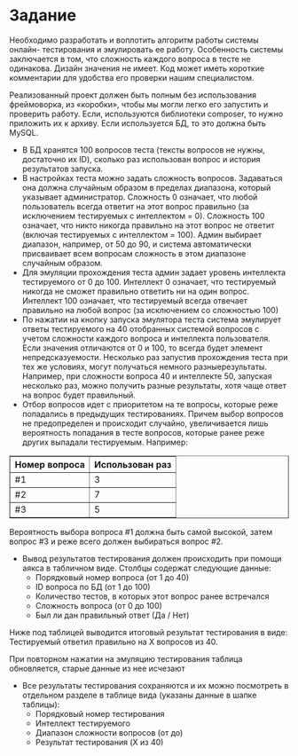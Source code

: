 # Задание
Необходимо разработать и воплотить алгоритм работы системы онлайн-
тестирования и эмулировать ее работу. Особенность системы заключается в том,
что сложность каждого вопроса в тесте не одинакова. Дизайн значения не имеет.
Код может иметь короткие комментарии для удобства его проверки нашим
специалистом.

Реализованный проект должен быть полным без использования фреймоворка,
из «коробки», чтобы мы могли легко его запустить и проверить работу. Если,
используются библиотеки composer, то нужно приложить их к архиву. Если
используется БД, то это должна быть MySQL.
* В БД хранятся 100 вопросов теста (тексты вопросов не нужны, достаточно их
ID), сколько раз использован вопрос и история результатов запуска.
* В настройках теста можно задать сложность вопросов. Задаваться она должна
случайным образом в пределах диапазона, который указывает
администратор. Сложность 0 означает, что любой пользователь всегда ответит
на этот вопрос правильно (за исключением тестируемых с интеллектом = 0).
Сложность 100 означает, что никто никогда правильно на этот вопрос не
ответит (включая тестируемых с интеллектом = 100). Админ выбирает
диапазон, например, от 50 до 90, и система автоматически присваивает всем
вопросам сложность в этом диапазоне случайным образом.
* Для эмуляции прохождения теста админ задает уровень интеллекта
тестируемого от 0 до 100. Интеллект 0 означает, что тестируемый никогда не
сможет правильно ответить ни на один вопрос. Интеллект 100 означает, что
тестируемый всегда отвечает правильно на любой вопрос (за исключением со
сложностью 100)
* По нажатии на кнопку запуска эмулятора теста система эмулирует ответы
тестируемого на 40 отобранных системой вопросов с учетом сложности
каждого вопроса и интеллекта пользователя. Если значения отличаются от 0 и
100, то всегда будет элемент непредсказуемости. Несколько раз запустив
прохождения теста при тех же условиях, могут получаться немного разныерезультаты. Например, при сложности вопроса 40 и интеллекте 50, запуская
несколько раз, можно получить разные результаты, хотя чаще ответ на вопрос
будет правильный.
* Отбор вопросов идет с приоритетом на те вопросы, которые реже попадались
в предыдущих тестированиях. Причем выбор вопросов не предопределен и
происходит случайно, увеличивается лишь вероятность попадания в тесте
вопросов, которые ранее реже других выпадали тестируемым. Например:
<table border="1" white-space:nowrap;>
    <tr>
        <th>Номер вопроса</th>
        <th>Использован раз</th>
    </tr>
    <tr>
        <td>#1</td>
        <td>3</td>
    </tr>
    <tr>
        <td>#2</td>
        <td>7</td>
    </tr>
    <tr>
        <td>#3</td>
        <td>5</td>
    </tr>
</table>
Вероятность выбора вопроса #1 должна быть самой высокой, затем вопрос #3
и реже всего должен выбираться вопрос #2.

* Вывод результатов тестирования должен происходить при помощи аякса в
табличном виде. Столбцы содержат следующие данные:
  - Порядковый номер вопроса (от 1 до 40)
  - ID вопроса по БД (от 1 до 100)
  - Количество тестов, в которых этот вопрос ранее встречался
  - Сложность вопроса (от 0 до 100)
  - Был ли дан правильный ответ (Да / Нет)

Ниже под таблицей выводится итоговый результат тестирования в виде:
Тестируемый ответил правильно на Х вопросов из 40.

При повторном нажатии на эмуляцию тестирования таблица обновляется,
старые данные из нее исчезают
* Все результаты тестирования сохраняются и их можно посмотреть в
отдельном разделе в таблице вида (указаны данные в шапке таблицы):
  - Порядковый номер тестирования
  - Интеллект тестируемого
  - Диапазон сложности вопросов (от до)
  - Результат тестирования (X из 40)